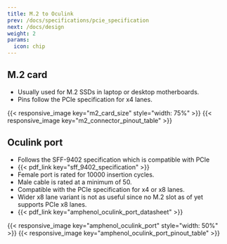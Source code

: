 ```yaml
---
title: M.2 to Oculink
prev: /docs/specifications/pcie_specification
next: /docs/design
weight: 2
params:
  icon: chip
---
```


## M.2 card
- Usually used for M.2 SSDs in laptop or desktop motherboards.
- Pins follow the PCIe specification for x4 lanes.

{{< responsive_image key="m2_card_size" style="width: 75%" >}}
{{< responsive_image key="m2_connector_pinout_table" >}}

## Oculink port
- Follows the SFF-9402 specification which is compatible with PCIe
- {{< pdf_link key="sff_9402_specification" >}}
- Female port is rated for 10000 insertion cycles.
- Male cable is rated at a minimum of 50.
- Compatible with the PCIe specification for x4 or x8 lanes.
- Wider x8 lane variant is not as useful since no M.2 slot as of yet supports PCIe x8 lanes.
- {{< pdf_link key="amphenol_oculink_port_datasheet" >}}

{{< responsive_image key="amphenol_oculink_port" style="width: 50%" >}}
{{< responsive_image key="amphenol_oculink_port_pinout_table" >}}
